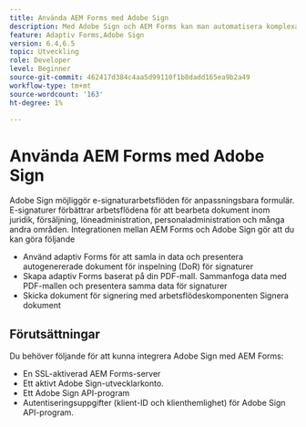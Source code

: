 ```yaml
---
title: Använda AEM Forms med Adobe Sign
description: Med Adobe Sign och AEM Forms kan man automatisera komplexa transaktioner och inkludera juridiskt bindande e-signaturer som en del av en smidig digital upplevelse.
feature: Adaptiv Forms,Adobe Sign
version: 6.4,6.5
topic: Utveckling
role: Developer
level: Beginner
source-git-commit: 462417d384c4aa5d99110f1b8dadd165ea9b2a49
workflow-type: tm+mt
source-wordcount: '163'
ht-degree: 1%

---
```


# Använda AEM Forms med Adobe Sign

Adobe Sign möjliggör e-signaturarbetsflöden för anpassningsbara formulär. E-signaturer förbättrar arbetsflödena för att bearbeta dokument inom juridik, försäljning, löneadministration, personaladministration och många andra områden.
Integrationen mellan AEM Forms och Adobe Sign gör att du kan göra följande

* Använd adaptiv Forms för att samla in data och presentera autogenererade dokument för inspelning (DoR) för signaturer
* Skapa adaptiv Forms baserat på din PDF-mall. Sammanfoga data med PDF-mallen och presentera samma data för signaturer
* Skicka dokument för signering med arbetsflödeskomponenten Signera dokument

## Förutsättningar

Du behöver följande för att kunna integrera Adobe Sign med AEM Forms:

* En SSL-aktiverad AEM Forms-server
* Ett aktivt Adobe Sign-utvecklarkonto.
* Ett Adobe Sign API-program
* Autentiseringsuppgifter (klient-ID och klienthemlighet) för Adobe Sign API-program.

